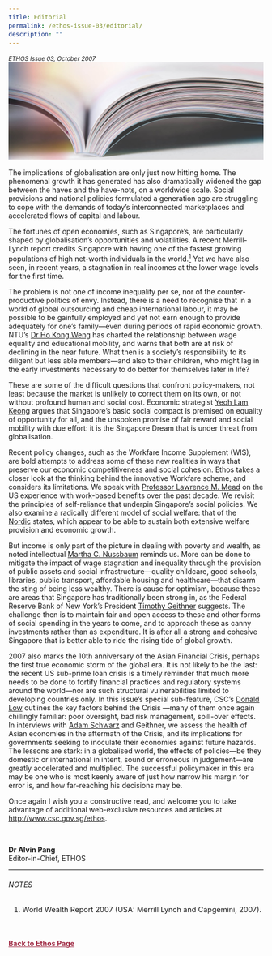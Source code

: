 ```yaml
---
title: Editorial
permalink: /ethos-issue-03/editorial/
description: ""
---
```

<style>

.back a
{
	color: #9f2943;
	font-weight: bold;
}

#banner img
{
	width:100%;
}
	
.author
{
border-bottom: 1px solid black;
margin-top:40px;
padding-bottom:30px;
border-top: 1px solid black;	

}

.author p {
	font-size: 0.9em;
	line-height:24px !important;
	}	

.break
{
   border-top: 1px solid  black;
   border-bottom: 1px solid black;
	 padding:20px;
	text-align:center;
	margin-top:50px;
}
	
.break1
{
font-family: Georgia;
	font-size:20px;
	font-style: italic;
	font-weight: bold;
}

.boxheader {
	color: white !important;
	}	

.containerbox {
	background-color: #B7C9E2;
	border-radius: 10px;
	padding: 5%;
	
	}	

li {
	font-size: 0.9em !important;
	
	}	
	
.notestop
{
border-top:1px solid black;	
}

.notestop ol
{
font-size: 16px;	
}
	

</style>

<em><small>ETHOS Issue 03, October 2007</small></em>
<img src="/images/Landing_Banner_Images/knowledge_editorial_banner_01.jpg">



<p>The implications of globalisation are only just now hitting home. The phenomenal growth it has generated has also dramatically widened the gap between the haves and the have-nots, on a worldwide scale. Social provisions and national policies formulated a generation ago are struggling to cope with the demands of today’s interconnected marketplaces and accelerated flows of capital and labour.</p>

<p>The fortunes of open economies, such as Singapore’s, are particularly shaped by globalisation’s opportunities and volatilities. A recent Merrill-Lynch report credits Singapore with having one of the fastest growing populations of high net-worth individuals in the world.<a href="#notes"><sup>1</sup></a> Yet we have also seen, in recent years, a stagnation in real incomes at the lower wage levels for the first time.</p>

<p>The problem is not one of income inequality per se, nor of the counter-productive politics of envy. Instead, there is a need to recognise that in a world of global outsourcing and cheap international labour, it may be possible to be gainfully employed and yet not earn enough to provide adequately for one’s family—even during periods of rapid economic growth. NTU’s <a href="wage-inequality-intergenerational-mobility-and-education-in-singapore.html">Dr Ho Kong Weng</a>&nbsp;has charted the relationship between wage equality and educational mobility, and warns that both are at risk of declining in the near future. What then is a society’s responsibility to its diligent but less able members—and also to their children, who might lag in the early investments necessary to do better for themselves later in life?</p>

<p>These are some of the difficult questions that confront policy-makers, not least because the market is unlikely to correct them on its own, or not without profound human and social cost. Economic strategist <a href="rethinking-a-new-social-compact-for-singapore.html">Yeoh Lam Keong</a>&nbsp;argues that Singapore’s basic social compact is premised on equality of opportunity for all, and the unspoken promise of fair reward and social mobility with due effort: it is the Singapore Dream that is under threat from globalisation.</p>

<p>Recent policy changes, such as the Workfare Income Supplement (WIS), are bold attempts to address some of these new realities in ways that preserve our economic competitiveness and social cohesion. Ethos takes a closer look at the thinking behind the innovative Workfare scheme, and considers its limitations. We speak with <a href="making-workfare-work-the-us-experience-interview-with-lawrence-m.html">Professor Lawrence M. Mead</a>&nbsp;on the US experience with work-based benefits over the past decade. We revisit the principles of self-reliance that underpin Singapore’s social policies. We also examine a radically different model of social welfare: that of the <a href="the-nordic-social-security-model-squaring-the-circle.html">Nordic</a>&nbsp;states, which appear to be able to sustain both extensive welfare provision and economic growth.</p>

<p>But income is only part of the picture in dealing with poverty and wealth, as noted intellectual <a href="poverty-capabilities-and-social-justice.html">Martha C. Nussbaum</a>&nbsp;reminds us. More can be done to mitigate the impact of wage stagnation and inequality through the provision of public assets and social infrastructure—quality childcare, good schools, libraries, public transport, affordable housing and healthcare—that disarm the sting of being less wealthy. There is cause for optimism, because these are areas that Singapore has traditionally been strong in, as the Federal Reserve Bank of New York’s President <a href="asia-after-the-crisis-what-now-what%27s-next-interview-with-timothy-f.html">Timothy Geithner</a>&nbsp;suggests. The challenge then is to maintain fair and open access to these and other forms of social spending in the years to come, and to approach these as canny investments rather than as expenditure. It is after all a strong and cohesive Singapore that is better able to ride the rising tide of global growth.</p>

<p>2007 also marks the 10th anniversary of the Asian Financial Crisis, perhaps the first true economic storm of the global era. It is not likely to be the last: the recent US sub-prime loan crisis is a timely reminder that much more needs to be done to fortify financial practices and regulatory systems around the world—nor are such structural vulnerabilities limited to developing countries only. In this issue’s special sub-feature, CSC’s <a href="the-asian-financial-crisis-in-hindsight.html">Donald Low</a>&nbsp;outlines the key factors behind the Crisis —many of them once again chillingly familiar: poor oversight, bad risk management, spill-over effects. In interviews with <a href="indonesia-in-the-financial-crisis-advent-and-aftermath.html">Adam Schwarz</a>&nbsp;and Geithner, we assess the health of Asian economies in the aftermath of the Crisis, and its implications for governments seeking to inoculate their economies against future hazards. The lessons are stark: in a globalised world, the effects of policies—be they domestic or international in intent, sound or erroneous in judgement—are greatly accelerated and multiplied. The successful policymaker in this era may be one who is most keenly aware of just how narrow his margin for error is, and how far-reaching his decisions may be.</p>

<p>Once again I wish you a constructive read, and welcome you to take advantage of additional web-exclusive resources and articles at <a href="../../ethos.html">http://www.csc.gov.sg/ethos</a>.</p>


<br>  
  
  
<b>Dr Alvin Pang</b><br>
Editor-in-Chief, ETHOS
<br>  


<div class="notestop">

<h6>NOTES</h6>

<ol>
<li class="small-text">World Wealth Report 2007 (USA: Merrill Lynch and Capgemini, 2007).</li>
</ol>
  
</div>



<br>
<br>	
<div class="back">
<a href="/ethos/">Back to Ethos Page</a>	
</div>